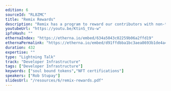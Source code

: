 ```yaml
---
edition: 6
sourceId: "RL8ZMC"
title: "Remix Rewards"
description: "Remix has a program to reward our contributors with non-transferable NFT’s on Optimism.  We’ll go over the details and the goals of this token / badge."
youtubeUrl: "https://youtu.be/KtinS_tVu-w"
ipfsHash: ""
ethernaIndex: "https://etherna.io/embed/634a5043c02259b06a2ffd19"
ethernaPermalink: "https://etherna.io/embed/d91ffdbba1bc3aea8693b1de4a440ec4ddb38dfe3671142c7ac9ce731f06602a"
duration: 432
expertise: ""
type: "Lightning Talk"
track: "Developer Infrastructure"
tags: ["Developer Infrastructure"]
keywords: ["soul bound tokens","NFT certifications"]
speakers: ["Rob Stupay"]
slidesUrl: "/resources/6/remix-rewards.pdf"
---
```

